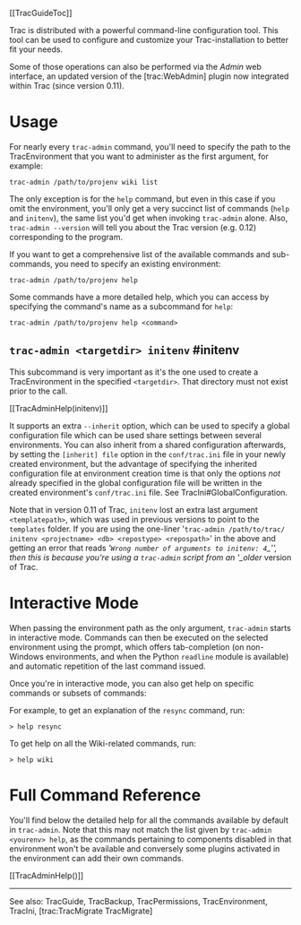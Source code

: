 [[TracGuideToc]]

Trac is distributed with a powerful command-line configuration tool. This tool can be used  to configure and customize your Trac-installation to better fit your needs.

Some of those operations can also be performed via the _Admin_ web interface, an updated version of the [trac:WebAdmin] plugin now integrated within Trac (since version 0.11).

# Usage

For nearly every `trac-admin` command, you'll need to specify the path to the TracEnvironment that you want to administer as the first argument, for example:
	
	trac-admin /path/to/projenv wiki list
	

The only exception is for the `help` command, but even in this case if you omit the environment, you'll only get a very succinct list of commands (`help` and `initenv`), the same list you'd get when invoking `trac-admin` alone.
Also, `trac-admin --version` will tell you about the Trac version (e.g. 0.12) corresponding to the program.

If you want to get a comprehensive list of the available commands and sub-commands, you need to specify an existing environment:
	
	trac-admin /path/to/projenv help
	

Some commands have a more detailed help, which you can access by specifying the command's name as a subcommand for `help`:

	
	trac-admin /path/to/projenv help <command>
	

## `trac-admin <targetdir> initenv` #initenv

This subcommand is very important as it's the one used to create a TracEnvironment in the specified `<targetdir>`. That directory must not exist prior to the call.

[[TracAdminHelp(initenv)]]

It supports an extra `--inherit` option, which can be used to specify a global configuration file which can be used share settings between several environments. You can also inherit from a shared configuration afterwards, by setting the `[inherit] file` option in the `conf/trac.ini` file in your newly created environment, but the advantage of specifying the inherited configuration file at environment creation time is that only the options _not_ already specified in the global configuration file will be written in the created environment's `conf/trac.ini` file.
See TracIni#GlobalConfiguration.

Note that in version 0.11 of Trac, `initenv` lost an extra last argument `<templatepath>`, which was used in previous versions to point to the `templates` folder. If you are using the one-liner '`trac-admin /path/to/trac/ initenv <projectname> <db> <repostype> <repospath>`' in the above and getting an error that reads *'`Wrong number of arguments to initenv: 4`_'', then this is because you're using a `trac-admin` script from an '_older* version of Trac.

# Interactive Mode

When passing the environment path as the only argument, `trac-admin` starts in interactive mode.
Commands can then be executed on the selected environment using the prompt, which offers tab-completion
(on non-Windows environments, and when the Python `readline` module is available) and automatic repetition of the last command issued.

Once you're in interactive mode, you can also get help on specific commands or subsets of commands:

For example, to get an explanation of the `resync` command, run:
	
	> help resync
	

To get help on all the Wiki-related commands, run:
	
	> help wiki
	

# Full Command Reference

You'll find below the detailed help for all the commands available by default in `trac-admin`. Note that this may not match the list given by `trac-admin <yourenv> help`, as the commands  pertaining to components disabled in that environment won't be available and conversely some plugins activated in the environment can add their own commands.

[[TracAdminHelp()]]

----
See also: TracGuide, TracBackup, TracPermissions, TracEnvironment, TracIni, [trac:TracMigrate TracMigrate]
